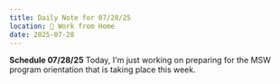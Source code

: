 ```yaml
---
title: Daily Note for 07/28/25
location: 🏡 Work from Home
date: 2025-07-28
---
```

**Schedule 07/28/25**
Today, I'm just working on preparing for the MSW program orientation that is taking place this week.